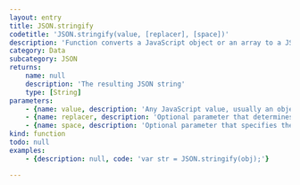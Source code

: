 ```yaml
---
layout: entry
title: JSON.stringify
codetitle: 'JSON.stringify(value, [replacer], [space])'
description: 'Function converts a JavaScript object or an array to a JSON string.'
category: Data
subcategory: JSON
returns:
    name: null
    description: 'The resulting JSON string'
    type: [String]
parameters:
    - {name: value, description: 'Any JavaScript value, usually an object or array', optional: false, type: [Object, Array]}
    - {name: replacer, description: 'Optional parameter that determines how object values are stringified for objects. It can be a function or an array of strings.', optional: true, type: [null]}
    - {name: space, description: 'Optional parameter that specifies the indentation of nested structures. If it is omitted, the text will be packed without extra whitespace. If it is a number, it will specify the number of spaces to indent at each level. If it is a string (such as `\t`), it contains the characters used to indent at each level.', optional: true, type: [null]}
kind: function
todo: null
examples:
    - {description: null, code: 'var str = JSON.stringify(obj);'}

---
```

